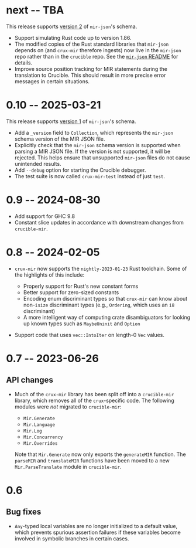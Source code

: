 # next -- TBA

This release supports [version
2](https://github.com/GaloisInc/mir-json/blob/master/SCHEMA_CHANGELOG.md#2) of
`mir-json`'s schema.

* Support simulating Rust code up to version 1.86.
* The modified copies of the Rust standard libraries that `mir-json` depends on
  (and `crux-mir` therefore ingests) now live in the `mir-json` repo rather
  than in the `crucible` repo. See the [`mir-json`
  README](https://github.com/GaloisInc/mir-json/blob/master/README.md) for
  details.
* Improve source position tracking for MIR statements during the translation to
  Crucible. This should result in more precise error messages in certain
  situations.

# 0.10 -- 2025-03-21

This release supports [version
1](https://github.com/GaloisInc/mir-json/blob/master/SCHEMA_CHANGELOG.md#1) of
`mir-json`'s schema.

* Add a `_version` field to `Collection`, which represents the `mir-json` schema
  version of the MIR JSON file.
* Explicitly check that the `mir-json` schema version is supported when parsing
  a MIR JSON file. If the version is not supported, it will be rejected. This
  helps ensure that unsupported `mir-json` files do not cause unintended
  results.
* Add `--debug` option for starting the Crucible debugger.
* The test suite is now called `crux-mir-test` instead of just `test`.

# 0.9 -- 2024-08-30

* Add support for GHC 9.8
* Constant slice updates in accordance with downstream changes from `crucible-mir`.

# 0.8 -- 2024-02-05

* `crux-mir` now supports the `nightly-2023-01-23` Rust toolchain. Some of the
   highlights of this include:

  * Properly support for Rust's new constant forms
  * Better support for zero-sized constants
  * Encoding enum discriminant types so that `crux-mir` can know about
    non-`isize` discriminant types (e.g., `Ordering`, which uses an `i8`
    discriminant)
  * A more intelligent way of computing crate disambiguators for looking up
    known types such as `MaybeUninit` and `Option`
* Support code that uses `vec::IntoIter` on length-0 `Vec` values.

# 0.7 -- 2023-06-26

## API changes

* Much of the `crux-mir` library has been split off into a `crucible-mir`
  library, which removes all of the `crux`-specific code. The following modules
  were _not_ migrated to `crucible-mir`:

  * `Mir.Generate`
  * `Mir.Language`
  * `Mir.Log`
  * `Mir.Concurrency`
  * `Mir.Overrides`

  Note that `Mir.Generate` now only exports the `generateMIR` function. The
  `parseMIR` and `translateMIR` functions have been moved to a new
  `Mir.ParseTranslate` module in `crucible-mir`.

# 0.6

## Bug fixes

* `Any`-typed local variables are no longer initialized to a default value,
  which prevents spurious assertion failures if these variables become involved
  in symbolic branches in certain cases.
